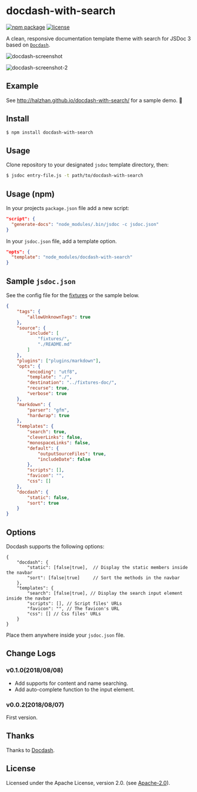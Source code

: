 # docdash-with-search
[![npm package](https://img.shields.io/npm/v/docdash-with-search.svg)](https://www.npmjs.com/package/docdash-with-search) [![license](https://img.shields.io/npm/l/docdash-with-search.svg)](LICENSE.md)

A clean, responsive documentation template theme with search for JSDoc 3 based on [`Docdash`](https://github.com/clenemt/docdash).

![docdash-screenshot](https://cloud.githubusercontent.com/assets/447956/13398144/4dde7f36-defd-11e5-8909-1a9013302cb9.png)

![docdash-screenshot-2](https://cloud.githubusercontent.com/assets/447956/13401057/e30effd8-df0a-11e5-9f51-66257ac38e94.jpg)

## Example
See http://halzhan.github.io/docdash-with-search/ for a sample demo. :rocket:

## Install

```bash
$ npm install docdash-with-search
```

## Usage
Clone repository to your designated `jsdoc` template directory, then:

```bash
$ jsdoc entry-file.js -t path/to/docdash-with-search
```

## Usage (npm)
In your projects `package.json` file add a new script:

```json
"script": {
  "generate-docs": "node_modules/.bin/jsdoc -c jsdoc.json"
}
```

In your `jsdoc.json` file, add a template option.

```json
"opts": {
  "template": "node_modules/docdash-with-search"
}
```

## Sample `jsdoc.json`
See the config file for the [fixtures](fixtures/fixtures.conf.json) or the sample below.

```json
{
    "tags": {
        "allowUnknownTags": true
    },
    "source": {
        "include": [
            "fixtures/",
            "./README.md"
        ]
    },
    "plugins": ["plugins/markdown"],
    "opts": {
        "encoding": "utf8",
        "template": "./",
        "destination": "../fixtures-doc/",
        "recurse": true,
        "verbose": true
    },
    "markdown": {
        "parser": "gfm",
        "hardwrap": true
    },
    "templates": {
        "search": true,
        "cleverLinks": false,
        "monospaceLinks": false,
        "default": {
            "outputSourceFiles": true,
            "includeDate": false
        },
        "scripts": [],
        "favicon": "",
        "css": []
    },
    "docdash": {
        "static": false,
        "sort": true
    }
}
```

## Options
Docdash supports the following options:

```
{
    "docdash": {
        "static": [false|true],  // Display the static members inside the navbar
        "sort": [false|true]     // Sort the methods in the navbar
    },
    "templates": {
        "search": [false|true], // Display the search input element inside the navbar
        "scripts": [], // Script files' URLs
        "favicon": "", // The favicon's URL
        "css": [] // Css files' URLs
    }
}
```

Place them anywhere inside your `jsdoc.json` file.

## Change Logs

### v0.1.0(2018/08/08)
- Add supports for content and name searching.
- Add auto-complete function to the input element.

### v0.0.2(2018/08/07)
First version.

## Thanks
Thanks to [Docdash](https://github.com/clenemt/docdash).

## License
Licensed under the Apache License, version 2.0. (see [Apache-2.0](LICENSE.md)).